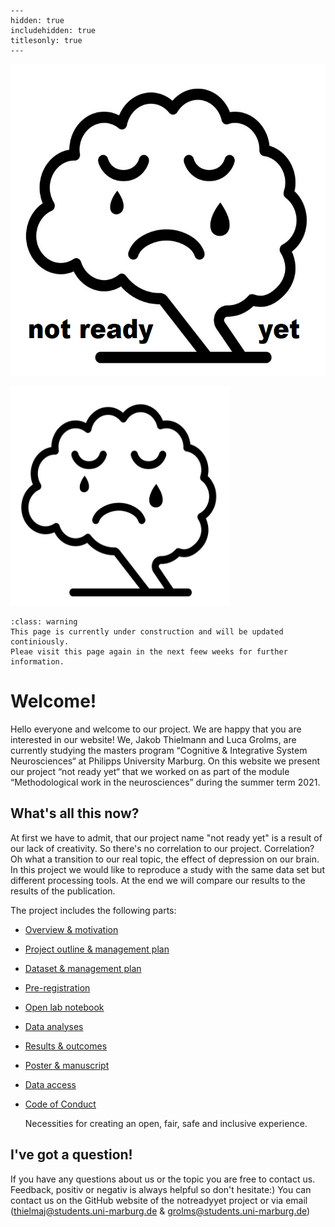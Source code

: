 
```{toctree}
---
hidden: true
includehidden: true
titlesonly: true
---
```

**<img src="https://github.com/Jakob236/notreadyyet/blob/master/project/DepressionBrain.png?raw=true" width="700" height="500"/>**

**<img src="https://github.com/Jakob236/notreadyyet/blob/838aa803a1a1cacb7804e2d1f378ce82b67a2948/DepressionBrain.PNG?raw=true" width="350" height="350"/>**

```{admonition} About the content of this Jupyter Book
:class: warning
This page is currently under construction and will be updated continiously.
Pleae visit this page again in the next feew weeks for further information.
```

# Welcome!

Hello everyone and welcome to our project. We are happy that you are interested in our website!
We, Jakob Thielmann and Luca Grolms, are currently studying the masters program “Cognitive & Integrative System Neurosciences“ at Philipps University Marburg. On this website we present our project “not ready yet“ that we worked on as part of the module “Methodological work in the neurosciences” during the summer term 2021.
  

## What's all this now?

At first we have to admit, that our project name "not ready yet" is a result of our lack of creativity. So there's no correlation to our project. 
Correlation? Oh what a transition to our real topic, the effect of depression on our brain. In this project we would like to reproduce a study with the same data set but different processing tools. At the end we will compare our results to the results of the publication.


The project includes the following parts:

* [Overview & motivation]()


* [Project outline & management plan]()


* [Dataset & management plan]()


* [Pre-registration]()


* [Open lab notebook]()
 
      
* [Data analyses]()

   
* [Results & outcomes]()


* [Poster & manuscript]()


* [Data access]()


* [Code of Conduct](https://g0rella.github.io/gorella_overview/CoC.html)

   Necessities for creating an open, fair, safe and inclusive experience.

## I've got a question!

If you have any questions about us or the topic you are free to contact us. Feedback, positiv or negativ is always helpful so don't hesitate:) You can contact us on the GitHub website of the notreadyyet project or via email (thielmaj@students.uni-marburg.de & grolms@students.uni-marburg.de)
